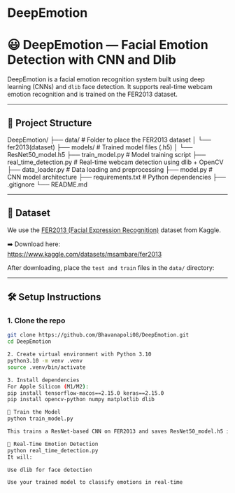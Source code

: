 # DeepEmotion
# 😃 DeepEmotion — Facial Emotion Detection with CNN and Dlib

DeepEmotion is a facial emotion recognition system built using deep learning (CNNs) and `dlib` face detection. It supports real-time webcam emotion recognition and is trained on the FER2013 dataset.

---

## 📁 Project Structure

DeepEmotion/
├── data/ # Folder to place the FER2013 dataset
│ └── fer2013(dataset)
├── models/ # Trained model files (.h5)
│ └── ResNet50_model.h5
├── train_model.py # Model training script
├── real_time_detection.py # Real-time webcam detection using dlib + OpenCV
├── data_loader.py # Data loading and preprocessing
├── model.py # CNN model architecture
├── requirements.txt # Python dependencies
├── .gitignore
└── README.md


---

## 🔗 Dataset

We use the [FER2013 (Facial Expression Recognition)](https://www.kaggle.com/datasets/msambare/fer2013) dataset from Kaggle.

➡️ Download here:  
https://www.kaggle.com/datasets/msambare/fer2013

After downloading, place the `test and train` files in the `data/` directory:


---

## 🛠️ Setup Instructions

### 1. Clone the repo

```bash
git clone https://github.com/Bhavanapoli08/DeepEmotion.git
cd DeepEmotion

2. Create virtual environment with Python 3.10
python3.10 -m venv .venv
source .venv/bin/activate

3. Install dependencies
For Apple Silicon (M1/M2):
pip install tensorflow-macos==2.15.0 keras==2.15.0
pip install opencv-python numpy matplotlib dlib

🧠 Train the Model
python train_model.py

This trains a ResNet-based CNN on FER2013 and saves ResNet50_model.h5 inside models/.

🎥 Real-Time Emotion Detection
python real_time_detection.py
It will:

Use dlib for face detection

Use your trained model to classify emotions in real-time





